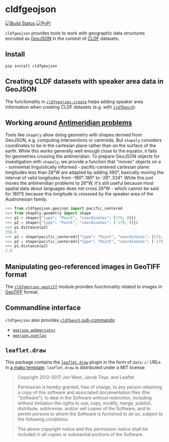 # cldfgeojson

[![Build Status](https://github.com/cldf/cldfgeojson/workflows/tests/badge.svg)](https://github.com/cldf/cldfgeojson/actions?query=workflow%3Atests)
[![PyPI](https://img.shields.io/pypi/v/cldfgeojson.svg)](https://pypi.org/project/cldfgeojson)

`cldfgeojson` provides tools to work with geographic data structures encoded as [GeoJSON](https://geojson.org)
in the context of [CLDF](https://cldf.clld.org) datasets.


## Install

```shell
pip install cldfgeojson
```


## Creating CLDF datasets with speaker area data in GeoJSON

The functionality in [`cldfgeojson.create`](src/cldfgeojson/create.py) helps adding speaker area
information when creating CLDF datasets (e.g. with [`cldfbench`](https://github.com/cldf/cldfbench)).


## Working around [Antimeridian problems](https://antimeridian.readthedocs.io/en/stable/)

Tools like `shapely` allow doing geometry with shapes derived from GeoJSON, e.g. computing
intersections or centroids. But `shapely` considers coordinates to be in the cartesian plane rather
than on the surface of the earth. While this works generally well enough close to the equator, it
fails for geometries crossing the antimeridian. To prepare GeoJSON objects for investigation with
`shapely`, we provide a function that "moves" objects on a - somewhat linguistically informed -
pacific-centered cartesian plane: longitudes less than 26°W are adapted by adding 360°, basically
moving the interval of valid longitudes from -180°..180° to -26°..334°. While this just moves the
antimeridian problems to 26°W, it's still useful because most spatial data about languages does not
cross 26°W - which cannot be said for 180°E because this longitude is crosssed by the speaker area
of the Austronesian family.

```python
>>> from cldfgeojson.geojson import pacific_centered
>>> from shapely.geometry import shape
>>> p1 = shape({"type": "Point", "coordinates": [179, 0]})
>>> p2 = shape({"type": "Point", "coordinates": [-179, 0]})
>>> p1.distance(p2)
358.0
>>> p1 = shape(pacific_centered({"type": "Point", "coordinates": [179, 0]}))
>>> p2 = shape(pacific_centered({"type": "Point", "coordinates": [-179, 0]}))
>>> p1.distance(p2)
2.0
```


## Manipulating geo-referenced images in GeoTIFF format

The [`cldfgeojson.geotiff`](src/cldfgeojson/geotiff.py) module provides functionality related to
images in [GeoTIFF](https://en.wikipedia.org/wiki/GeoTIFF) format.


## Commandline interface

`cldfgeojson` also provides [`cldfbench` sub-commands](https://github.com/cldf/cldfbench?tab=readme-ov-file#commands):

- [`geojson.webmercator`](src/cldfgeojson/commands/webmercator.py)
- [`geojson.overlay`](src/cldfgeojson/commands/overlay.py)


## `leaflet.draw`

This package contains the [`leaflet.draw`](https://github.com/Leaflet/Leaflet.draw) plugin in the form of `data://` URLs in 
[a mako template](src/cldfgeojson/commands/templates/leaflet.draw.mako). `leaflet.draw` is
distributed under a MIT license:

> Copyright 2012-2017 Jon West, Jacob Toye, and Leaflet
> 
> Permission is hereby granted, free of charge, to any person obtaining a copy of this software and associated documentation files (the "Software"), to deal in the Software without restriction, including without limitation the rights to use, copy, modify, merge, publish, distribute, sublicense, and/or sell copies of the Software, and to permit persons to whom the Software is furnished to do so, subject to the following conditions:
> 
> The above copyright notice and this permission notice shall be included in all copies or substantial portions of the Software.

